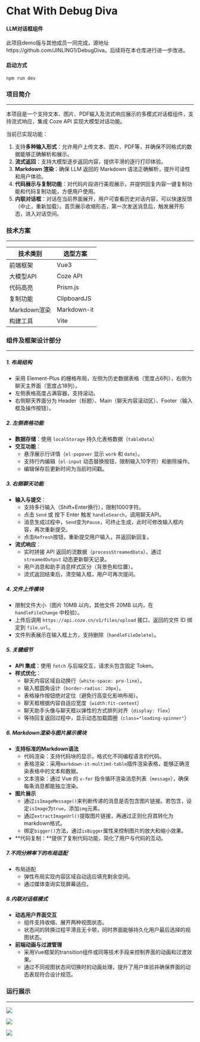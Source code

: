 # Chat With Debug Diva

#### **LLM对话框组件** 

此项目demo版与其他成员一同完成，源地址https://github.com/JINLING1/DebugDiva。后续将在本仓库进行进一步改进。

#### 启动方式

```
npm run dev
```

### 项目简介

------

本项目是一个支持文本、图片、PDF输入及流式响应展示的多模式对话框组件，支持流式响应，集成 Coze API 实现大模型对话功能。

当前已实现功能：

1. 支持**多种输入形式**：允许用户上传文本、图片、PDF等，并确保不同格式的数据能够正确解析和展示。
2. **流式返回**：支持大模型逐步返回内容，提供平滑的逐行打印体验。
3. **Markdown 渲染**：确保 LLM 返回的 Markdown 语法正确解析，提升可读性和用户体验。
4. **代码展示与复制功能**：对代码片段进行美观展示，并提供回复内容一键复制功能和代码复制功能，方便用户使用。
5. **内联对话框**：对话在当前界面展开，用户可查看历史对话内容，可以快速反馈（中止，重新加载）。首页展示收缩形态，第一次发送消息后，触发展开形态，进入对话空间。

### 技术方案

------

| 技术类别     | 选型方案    |
| ------------ | ----------- |
| 前端框架     | Vue3        |
| 大模型API    | Coze API    |
| 代码高亮     | Prism.js    |
| 复制功能     | ClipboardJS |
| Markdown渲染 | Markdown-it |
| 构建工具     | Vite        |

### 组件及框架设计部分

------

##### **1. 布局结构**

- 采用 Element-Plus 的栅格布局，左侧为历史数据表格（宽度占6列），右侧为聊天主界面（宽度占18列）。  
- 左侧表格高度占满容器，支持滚动。  
- 右侧聊天界面分为 Header（标题）、Main（聊天内容滚动区）、Footer（输入框及操作按钮）。  

##### **2. 左侧表格功能**

- **数据存储**：使用 `localStorage` 持久化表格数据（`tableData`）
- **交互功能**：  
  - 悬浮展示行详情（`el-popover` 显示 `work` 和 `date`）。  
  - 支持行内编辑（`el-input` 动态替换按钮，限制输入10字符）和删除操作。  
  - 编辑保存后更新时间为当前时间戳。  

##### **3. 右侧聊天功能**

- **输入与提交**：  
  - 支持多行输入（Shift+Enter换行），限制1000字符。  
  - 点击 `Send` 或 按下 Enter 触发 `handleSearch`，调用聊天API。  
  - 消息生成过程中，`Send`变为`Pause`，可终止生成，此时可修改输入框内容，再次重新提交。
  - 点击`Refresh`按钮，重新提交用户输入，并返回新回复。
- **流式响应**：  
  - 实时拼接 API 返回的流数据（`processStreamedData`），通过 `streamedOutput` 动态更新聊天记录。 
  - 用户消息和助手消息样式区分（背景色和位置）。  
  - 流式返回结束后，清空输入框，用户可再次提问。

##### **4. 文件上传模块**

- 限制文件大小（图片 10MB 以内，其他文件 20MB 以内，在`handleFileChange` 中校验）。  
- 上传后调用 `https://api.coze.cn/v1/files/upload` 接口，返回的文件 ID 绑定到 `file.url`。  
- 文件列表展示在输入框上方，支持删除（`handleFileDelete`）。    

##### **5. 关键细节**

- **API 集成**：使用 `fetch` 与后端交互，请求头包含固定 Token。  
- **样式优化**：  
  - 聊天内容区域自动换行（`white-space: pre-line`）。  
  - 输入框圆角设计（`border-radius: 20px`）。  
  - 表格操作按钮绝对定位（避免行高变化影响布局）。
  - 聊天框根据内容自适应宽度（`width:fit-content`）
  - 聊天助手头像与聊天框以弹性的方式排列对齐（`display: flex`）
  - 等待回复返回过程中，显示动态加载圆圈（`class="loading-spinner"`）

##### **6. Markdown渲染与图片展示模块**

- **支持标准的Markdown语法**
  - 代码渲染：支持代码块的显示，格式化不同编程语言的代码。
  - 表格渲染：采用`markdown-it-multimd-table`插件渲染表格，能够正确渲染表格中的文本和数据。
  - 文本渲染：通过 Vue 的 `v-for` 指令循环渲染消息列表（`message`），确保每条消息都能独立渲染。
- **图片展示**
  - 通过`isImageMessage()`来判断传递的消息是否包含图片链接。若包含，设定`isImage`为`true`，添加`img`元素。
  - 通过`extractImageUrl()`提取图片链接，再通过正则化将其转化为markdown格式。
  - 绑定`bigger()`方法，通过`isBigger`属性来控制图片的放大和缩小效果。
- **代码复制：**提供了复制代码功能，简化了用户与代码的互动。

##### 7.不同分辨率下的布局适配

- 布局适配
  - 弹性布局实现内容区域自动适应填充剩余空间。
  - 通过媒体查询实现屏幕适应。

##### 8.**内联对话框模式**

- **动态用户界面交互**
  - 组件支持收缩、展开两种视图状态。
  - 状态间的转换过程平滑且无卡顿，同时界面能够持久化用户最后选择的视图状态。
- **前端动画与过渡管理**
  - 采用Vue框架的transition组件或同等技术手段来控制界面的动画和过渡效果。
  - 通过不同视图状态间切换时的动画处理，提升了用户体验并确保界面的动态表现符合设计规范。

### 运行展示

------

![](D:\yanjiusheng\qianduan\DebugDiva\images\shousuo.png)

![](D:\yanjiusheng\qianduan\DebugDiva\images\expand.png)

![](D:\yanjiusheng\qianduan\DebugDiva\images\wenjian.png)